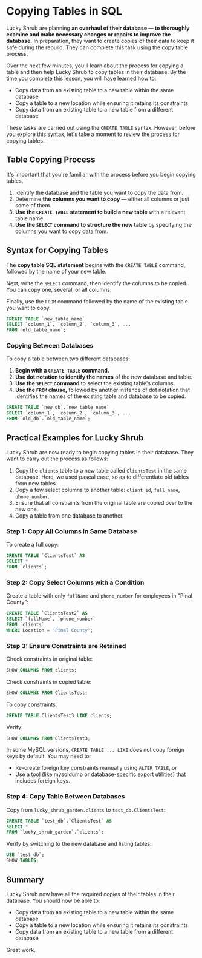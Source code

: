 # **Copying Tables in SQL**

Lucky Shrub are planning **an overhaul of their database — to thoroughly examine and make necessary changes or repairs to improve the database.** In preparation, they want to create copies of their data to keep it safe during the rebuild. They can complete this task using the copy table process.

Over the next few minutes, you'll learn about the process for copying a table and then help Lucky Shrub to copy tables in their database. By the time you complete this lesson, you will have learned how to:

- Copy data from an existing table to a new table within the same database  
- Copy a table to a new location while ensuring it retains its constraints  
- Copy data from an existing table to a new table from a different database  

These tasks are carried out using the `CREATE TABLE` syntax. However, before you explore this syntax, let's take a moment to review the process for copying tables.

## **Table Copying Process**

It's important that you're familiar with the process before you begin copying tables.

1. Identify the database and the table you want to copy the data from.
2. Determine **the columns you want to copy** — either all columns or just some of them.
3. **Use the `CREATE TABLE` statement to build a new table** with a relevant table name.
4. **Use the `SELECT` command to structure the new table** by specifying the columns you want to copy data from.

## **Syntax for Copying Tables**

The **copy table SQL statement** begins with the `CREATE TABLE` command, followed by the name of your new table.  

Next, write the `SELECT` command, then identify the columns to be copied. You can copy one, several, or all columns.  

Finally, use the `FROM` command followed by the name of the existing table you want to copy.

```sql
CREATE TABLE `new_table_name`
SELECT `column_1`, `column_2`, `column_3`, ...
FROM `old_table_name`;
```

### **Copying Between Databases**

To copy a table between two different databases:

1. **Begin with a `CREATE TABLE` command.**
2. **Use dot notation to identify the names** of the new database and table.
3. **Use the `SELECT` command** to select the existing table's columns.
4. **Use the `FROM` clause,** followed by another instance of dot notation that identifies the names of the existing table and database to be copied.

```sql
CREATE TABLE `new_db`.`new_table_name`
SELECT `column_1`, `column_2`, `column_3`, ...
FROM `old_db`.`old_table_name`;
```

## **Practical Examples for Lucky Shrub**

Lucky Shrub are now ready to begin copying tables in their database. They want to carry out the process as follows:

1. Copy the `clients` table to a new table called `ClientsTest` in the same database. Here, we used pascal case, so as to differentiate old tables from new tables. 
2. Copy a few select columns to another table: `client_id`, `full_name`, `phone_number`.
3. Ensure that all constraints from the original table are copied over to the new one.
4. Copy a table from one database to another.

### **Step 1: Copy All Columns in Same Database**

To create a full copy:

```sql
CREATE TABLE `ClientsTest` AS
SELECT *
FROM `clients`;
```

### **Step 2: Copy Select Columns with a Condition**

Create a table with only `fullName` and `phone_number` for employees in "Pinal County":

```sql
CREATE TABLE `ClientsTest2` AS
SELECT `fullName`, `phone_number`
FROM `clients`
WHERE Location = 'Pinal County';
```

### **Step 3: Ensure Constraints are Retained**

Check constraints in original table:

```sql
SHOW COLUMNS FROM clients;
```

Check constraints in copied table:

```sql
SHOW COLUMNS FROM ClientsTest;
```

To copy constraints:

```sql
CREATE TABLE ClientsTest3 LIKE clients;
```

Verify:

```sql
SHOW COLUMNS FROM ClientsTest3;
```

In some MySQL versions, `CREATE TABLE ... LIKE` does not copy foreign keys by default. You may need to:

+ Re-create foreign key constraints manually using `ALTER TABLE`, or
+ Use a tool (like mysqldump or database-specific export utilities) that includes foreign keys.

### **Step 4: Copy Table Between Databases**

Copy from `lucky_shrub_garden.clients` to `test_db.ClientsTest`:

```sql
CREATE TABLE `test_db`.`ClientsTest` AS
SELECT *
FROM `lucky_shrub_garden`.`clients`;
```

Verify by switching to the new database and listing tables:

```sql
USE `test_db`;
SHOW TABLES;
```

## **Summary**

Lucky Shrub now have all the required copies of their tables in their database. You should now be able to:

* Copy data from an existing table to a new table within the same database
* Copy a table to a new location while ensuring it retains its constraints
* Copy data from an existing table to a new table from a different database

Great work.
